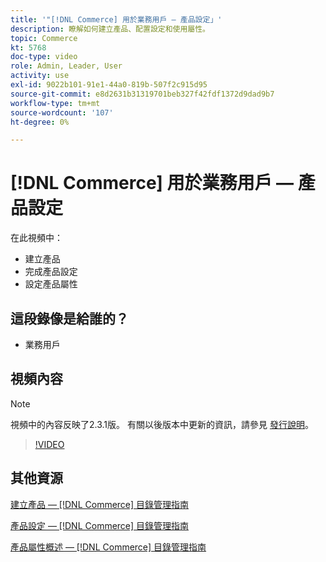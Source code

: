 ```yaml
---
title: '"[!DNL Commerce] 用於業務用戶 — 產品設定」'
description: 瞭解如何建立產品、配置設定和使用屬性。
topic: Commerce
kt: 5768
doc-type: video
role: Admin, Leader, User
activity: use
exl-id: 9022b101-91e1-44a0-819b-507f2c915d95
source-git-commit: e8d2631b31319701beb327f42fdf1372d9dad9b7
workflow-type: tm+mt
source-wordcount: '107'
ht-degree: 0%

---
```


# [!DNL Commerce] 用於業務用戶 — 產品設定

在此視頻中：

- 建立產品
- 完成產品設定
- 設定產品屬性

## 這段錄像是給誰的？

- 業務用戶

## 視頻內容

>[!NOTE]
>
>視頻中的內容反映了2.3.1版。 有關以後版本中更新的資訊，請參見 [發行說明](https://experienceleague.adobe.com/docs/commerce-operations/release/notes/overview.html)。

>[!VIDEO](https://video.tv.adobe.com/v/35953?quality=12&learn=on)

## 其他資源

[建立產品 —  [!DNL Commerce] 目錄管理指南](https://experienceleague.adobe.com/docs/commerce-admin/catalog/products/product-create.html)

[產品設定 —  [!DNL Commerce] 目錄管理指南](https://experienceleague.adobe.com/docs/commerce-admin/catalog/products/product-create.html#product-settings)

[產品屬性概述 —  [!DNL Commerce] 目錄管理指南](https://experienceleague.adobe.com/docs/commerce-admin/catalog/product-attributes/product-attributes.html)
